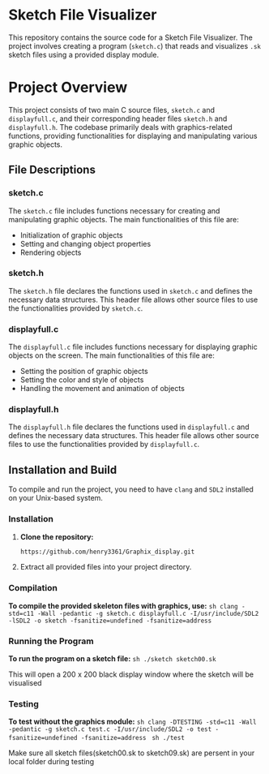 # Sketch File Visualizer

This repository contains the source code for a Sketch File Visualizer. The project involves creating a program (`sketch.c`) that reads and visualizes `.sk` sketch files using a provided display module.


# Project Overview

This project consists of two main C source files, `sketch.c` and `displayfull.c`, and their corresponding header files `sketch.h` and `displayfull.h`. The codebase primarily deals with graphics-related functions, providing functionalities for displaying and manipulating various graphic objects.


## File Descriptions

### sketch.c
The `sketch.c` file includes functions necessary for creating and manipulating graphic objects. The main functionalities of this file are:
- Initialization of graphic objects
- Setting and changing object properties
- Rendering objects

### sketch.h
The `sketch.h` file declares the functions used in `sketch.c` and defines the necessary data structures. This header file allows other source files to use the functionalities provided by `sketch.c`.

### displayfull.c
The `displayfull.c` file includes functions necessary for displaying graphic objects on the screen. The main functionalities of this file are:
- Setting the position of graphic objects
- Setting the color and style of objects
- Handling the movement and animation of objects

### displayfull.h
The `displayfull.h` file declares the functions used in `displayfull.c` and defines the necessary data structures. This header file allows other source files to use the functionalities provided by `displayfull.c`.


## Installation and Build

To compile and run the project, you need to have `clang` and `SDL2` installed on your Unix-based system.

### Installation

1. **Clone the repository:**
    ```sh
    https://github.com/henry3361/Graphix_display.git
    ```

2. Extract all provided files into your project directory.

### Compilation

**To compile the provided skeleton files with graphics, use:**
    ```sh
    clang -std=c11 -Wall -pedantic -g sketch.c displayfull.c -I/usr/include/SDL2 -lSDL2 -o sketch -fsanitize=undefined -fsanitize=address
    ```

### Running the Program

**To run the program on a sketch file:**
    ```sh
    ./sketch sketch00.sk
    ```

This will open a 200 x 200 black display window where the sketch will be visualised

### Testing

**To test without the graphics module:**
    ```sh
    clang -DTESTING -std=c11 -Wall -pedantic -g sketch.c test.c -I/usr/include/SDL2 -o test -fsanitize=undefined -fsanitize=address
    ```
    ```sh
    ./test
    ```

Make sure all sketch files(sketch00.sk to sketch09.sk) are persent in your local folder during testing

